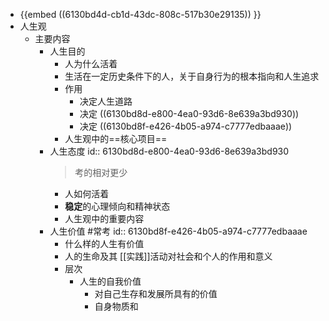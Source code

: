 - {{embed ((6130bd4d-cb1d-43dc-808c-517b30e29135)) }}
- 人生观
	- 主要内容
		- 人生目的
			- 人为什么活着
			- 生活在一定历史条件下的人，关于自身行为的根本指向和人生追求
			- 作用
				- 决定人生道路
				- 决定 ((6130bd8d-e800-4ea0-93d6-8e639a3bd930))
				- 决定 ((6130bd8f-e426-4b05-a974-c7777edbaaae))
			- 人生观中的==核心项目==
		- 人生态度
		  id:: 6130bd8d-e800-4ea0-93d6-8e639a3bd930
		  > 考的相对更少
			- 人如何活着
			- **稳定**的心理倾向和精神状态
			- 人生观中的重要内容
		- 人生价值 #常考
		  id:: 6130bd8f-e426-4b05-a974-c7777edbaaae
			- 什么样的人生有价值
			- 人的生命及其 [[实践]]活动对社会和个人的作用和意义
			- 层次
				- 人生的自我价值
					- 对自己生存和发展所具有的价值
					- 自身物质和